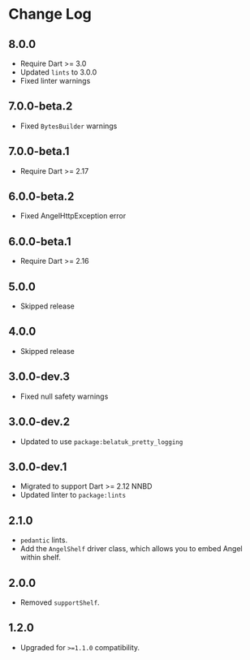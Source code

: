 # Change Log

## 8.0.0

* Require Dart >= 3.0
* Updated `lints` to 3.0.0
* Fixed linter warnings

## 7.0.0-beta.2

* Fixed `BytesBuilder` warnings

## 7.0.0-beta.1

* Require Dart >= 2.17

## 6.0.0-beta.2

* Fixed AngelHttpException error

## 6.0.0-beta.1

* Require Dart >= 2.16

## 5.0.0

* Skipped release

## 4.0.0

* Skipped release

## 3.0.0-dev.3

* Fixed null safety warnings

## 3.0.0-dev.2

* Updated to use `package:belatuk_pretty_logging`

## 3.0.0-dev.1

* Migrated to support Dart >= 2.12 NNBD
* Updated linter to `package:lints`

## 2.1.0

* `pedantic` lints.
* Add the `AngelShelf` driver class, which allows you to embed Angel within shelf.

## 2.0.0

* Removed `supportShelf`.

## 1.2.0

* Upgraded for `>=1.1.0` compatibility.
